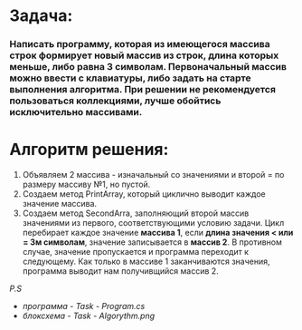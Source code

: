 # Задача: 
### Написать программу, которая из имеющегося массива строк формирует новый массив из строк, длина которых меньше, либо равна 3 символам. Первоначальный массив можно ввести с клавиатуры, либо задать на старте выполнения алгоритма. При решении не рекомендуется пользоваться коллекциями, лучше обойтись исключительно массивами.

# Алгоритм решения:
1. Объявляем 2 массива - изначальный со значениями и второй = по размеру массиву №1, но пустой.
2. Создаем метод PrintArray, который циклично выводит каждое значение массива.
3. Создаем метод SecondArra, заполняющий второй массив значениями из первого, соответствующими условию задачи.
Цикл перебирает каждое значение **массива 1**, если **длина значения < или = 3м символам**, значение записывается в **массив 2**. В противном случае, значение пропускается и программа переходит к следующему.
Как только в массиве 1 заканчиваются значения, программа выводит нам получивщийся массив 2.

*P.S*
*  *программа - Task - Program.cs*
*  *блоксхема - Task - Algorythm.png*